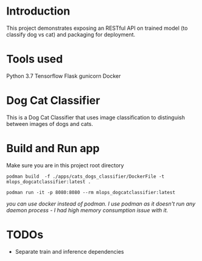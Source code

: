 # Introduction
This project demonstrates exposing an RESTful API on trained model (to classify dog vs cat) and packaging for deployment.

# Tools used
Python 3.7
Tensorflow
Flask
gunicorn
Docker

# Dog Cat Classifier
This is a Dog Cat Classifier that uses image classification to distinguish between images of dogs and cats.

# Build and Run app
Make sure you are in this project root directory
```
podman build  -f ./apps/cats_dogs_classifier/DockerFile -t mlops_dogcatclassifier:latest .

podman run -it -p 8080:8080 --rm mlops_dogcatclassifier:latest
```
*you can use docker instead of podman. I use podman as it doesn't run any daemon process - I had high memory consumption issue with it.*

# TODOs
- Separate train and inference dependencies
